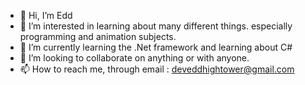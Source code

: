 - 👋 Hi, I’m Edd
- 👀 I’m interested in learning about many different things. especially programming and animation subjects.
- 🌱 I’m currently learning the .Net framework and learning about C#
- 💞️ I’m looking to collaborate on anything or with anyone.
- 📫 How to reach me, through email : deveddhightower@gmail.com

<!---
DevEddHightower/DevEddHightower is a ✨ special ✨ repository because its `README.md` (this file) appears on your GitHub profile.
You can click the Preview link to take a look at your changes.
--->

